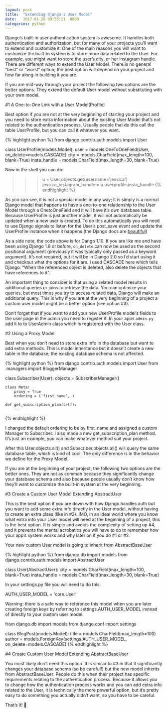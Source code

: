 ```yaml
---
layout: post
title:  "Extending Django's User Model"
date:   2017-01-28 09:55:21 -0800
categories: python
---
```


Django’s built-in user authentication system is awesome. It handles both authentication and authorization, but for many of your projects you’ll want to extend and customize it. One of the main reasons you will want to customize the built-in system is to store more data related to the User. For example, you might want to store the user’s city, or her instagram handle. There are different ways to extend the User Model. There is no general “best” or “worst” option; the best option will depend on your project and how far along in building it you are.

If you are mid-way through your project the following two options are the better options. They extend the default User model without substituting with your own model.

#1 A One-to-One Link with a User Model(Profile)

Best option if you are not at the very beginning of starting your project and you need to store extra information about the existing User Model that’s not related to the authentication process. Usually people that do this call the table UserProfile, but you can call it whatever you want. 

{% highlight python %}
from django.contrib.auth.models import User

class UserProfile(models.Model):
    user = models.OneToOneField(User, on_delete=models.CASCADE)
    city = models.CharField(max_length=100, blank=True)
    insta_handle = models.CharField(max_length=30, blank=True)

Now in the shell you can do:
>>> u = User.objects.get(username='jessica')
>>> jessica_instagram_handle = u.userprofile.insta_handle
{% endhighlight %}

As you can see, it is not a special model in any way; it is simply is a normal Django model that happens to have a one-to-one relationship to the User Model through a OnetoOneField and it will have it’s own database table. Because UserProfile is just another model, it will not automatically be updated when a new user is created. To do this automatically you will need to use Django signals to listen for the User’s post_save event and update the UserProfile instance when it happens (the Django docs are [beautiful][django-docs])

As a side note, the code above is for Dango 1.10. If you are like me and have been using Django 1.8 or before, `on_delete` can now be used as the second positional argument (previously it was typically only passed as a keyword argument). It’s not required, but it will be in Django 2.0 so I’d start using it and checkout what the options for it are. I used CASCADE here which tells Django: “When the referenced object is deleted, also delete the objects that have references to it”.

An important thing to consider is that using a related model results in additional queries or joins to retrieve the data. You can optimize your queries, but most times you try to access related data, Django will make an additional query. This is why if you are at the very beginning of a project a custom user model might be a better option (see option  #3).

Don’t forget that if you want to add your new UserProfile model’s fields to the user page in the admin you need to register it! In your apps `admin.py` add it to to UserAdmin class which is registered with the User class.


#2 Using a Proxy Model

Best when you don’t need to store extra info in the database but want to add extra methods. This is model inheritance but it doesn’t create a new table in the database; the existing database schema is not affected. 

{% highlight python %}
from django.contrib.auth.models import User
from .managers import BloggerManager

class Subscriber(User):
    objects = SubscriberManager()

    class Meta:
        proxy = True
        ordering = ('first_name', )

    def get_subscription_plan(self):
        ...
{% endhighlight %}

I changed the default ordering to be by first_name and assigned a custom Manager to Subscriber. I also made a new get_subscription_plan method. It’s just an example, you can make whatever method suit your project. 

After this User.objects.all() and Subscriber.objects.all() will query the same database table, which is kind of cool. The only difference is in the behavior we define for the Proxy Model.

If you are at the beginning of your project, the following two options are the better ones. They are not as common because they significantly change your database schema and also because people usually don’t know how they’ll want to customize the built-in system at the very beginning. 


#3 Create a Custom User Model Extending AbstractUser

This is the best option if you are down with how Django handles auth but you want to add some extra info directly in the User model, without having to create an extra class (like in #2). IMO, in an ideal world where you know what extra info your User model will need at the beginning of a project, this is the best option. It is simple and avoids the complexity of setting up #4, and it prevents the mental acrobatics you will have to do to remember how your app’s system works and why later on if you do #1 or #2. 

Your new custom User model is going to inherit from AbstractBaseUser

{% highlight python %}
from django.db import models
from django.contrib.auth.models import AbstractUser

class User(AbstractUser):
    city = models.CharField(max_length=100, blank=True)
    insta_handle = models.CharField(max_length=30, blank=True)

In your settings.py file you will need to do this:

AUTH_USER_MODEL = 'core.User'

Warning: there is a safe way to reference this model when you are later creating foreign keys by referring to settings.AUTH_USER_MODEL instead of directly to your custom user model.

from django.db import models
from django.conf import settings

class BlogPost(models.Model):
    title = models.CharField(max_length=100)
    author = models.ForeignKey(settings.AUTH_USER_MODEL, on_delete=models.CASCADE)
{% endhighlight %}

#4 Create Custom User Model Extending AbstractBaseUser

You most likely don’t need this option. It is similar to #3 in that it significantly changes your database schema (so be careful!) but the new model inherits from AbstractBaseUser. People do this when their project has specific requirements relating to the authentication process. Because it allows you to change how the authentication process works and you can add extra info related to the User, it is technically the more powerful option, but it’s pretty easy to do something you actually didn’t want, so you have to be careful. 

That’s it! 👋 

[django-docs]: https://docs.djangoproject.com/en/1.10/ref/signals/#post-save
